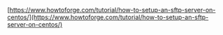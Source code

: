 [https://www.howtoforge.com/tutorial/how-to-setup-an-sftp-server-on-centos/](https://www.howtoforge.com/tutorial/how-to-setup-an-sftp-server-on-centos/)


